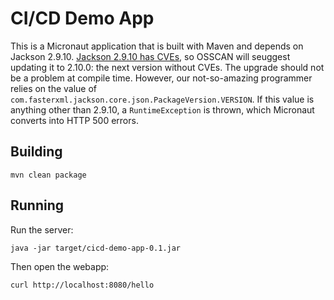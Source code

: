 # CI/CD Demo App

This is a Micronaut application that is built with Maven and depends on Jackson 2.9.10.
[Jackson 2.9.10 has CVEs](https://snyk.io/vuln/maven:com.fasterxml.jackson.core:jackson-databind@2.9.10), so OSSCAN will seuggest updating it to 2.10.0: the next version without CVEs.
The upgrade should not be a problem at compile time.
However, our not-so-amazing programmer relies on the value of `com.fasterxml.jackson.core.json.PackageVersion.VERSION`.
If this value is anything other than 2.9.10, a `RuntimeException` is thrown, which Micronaut converts into HTTP 500 errors.

## Building

```
mvn clean package
```

## Running

Run the server:

```
java -jar target/cicd-demo-app-0.1.jar
```

Then open the webapp:

```
curl http://localhost:8080/hello
```
